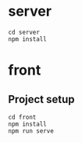 # server

```
cd server
npm install
```

# front

## Project setup
```
cd front
npm install
npm run serve
```
